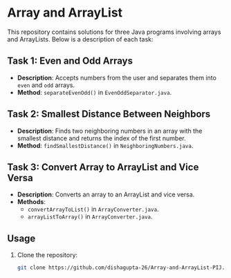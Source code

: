# Array and ArrayList

This repository contains solutions for three Java programs involving arrays and ArrayLists. Below is a description of each task:

## Task 1: Even and Odd Arrays
- **Description**: Accepts numbers from the user and separates them into `even` and `odd` arrays.
- **Method**: `separateEvenOdd()` in `EvenOddSeparator.java`.

## Task 2: Smallest Distance Between Neighbors
- **Description**: Finds two neighboring numbers in an array with the smallest distance and returns the index of the first number.
- **Method**: `findSmallestDistance()` in `NeighboringNumbers.java`.

## Task 3: Convert Array to ArrayList and Vice Versa
- **Description**: Converts an array to an ArrayList and vice versa.
- **Methods**: 
  - `convertArrayToList()` in `ArrayConverter.java`.
  - `arrayListToArray()` in `ArrayConverter.java`.

## Usage
1. Clone the repository:
   ```bash
   git clone https://github.com/dishagupta-26/Array-and-ArrayList-PIJ.git

